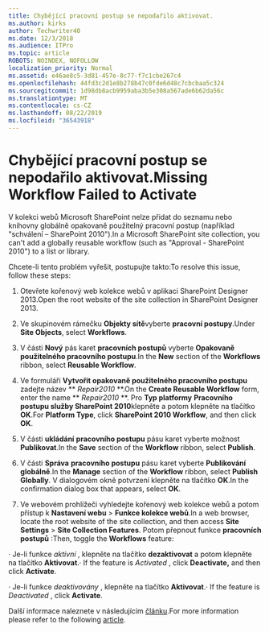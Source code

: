 ```yaml
---
title: Chybějící pracovní postup se nepodařilo aktivovat.
ms.author: kirks
author: Techwriter40
ms.date: 12/3/2018
ms.audience: ITPro
ms.topic: article
ROBOTS: NOINDEX, NOFOLLOW
localization_priority: Normal
ms.assetid: e46ae8c5-3d81-457e-8c77-f7c1cbe267c4
ms.openlocfilehash: 44fd3c2d1e8b278b47c0fde6d48c7cbcbaa5c324
ms.sourcegitcommit: 1d98db8acb9959aba3b5e308a567ade6b62da56c
ms.translationtype: MT
ms.contentlocale: cs-CZ
ms.lasthandoff: 08/22/2019
ms.locfileid: "36543918"
---
```

# <a name="missing-workflow-failed-to-activate"></a><span data-ttu-id="057fb-102">Chybějící pracovní postup se nepodařilo aktivovat.</span><span class="sxs-lookup"><span data-stu-id="057fb-102">Missing Workflow Failed to Activate</span></span>

<span data-ttu-id="057fb-103">V kolekci webů Microsoft SharePoint nelze přidat do seznamu nebo knihovny globálně opakovaně použitelný pracovní postup (například "schválení – SharePoint 2010").</span><span class="sxs-lookup"><span data-stu-id="057fb-103">In a Microsoft SharePoint site collection, you can't add a globally reusable workflow (such as "Approval - SharePoint 2010") to a list or library.</span></span>
  
<span data-ttu-id="057fb-104">Chcete-li tento problém vyřešit, postupujte takto:</span><span class="sxs-lookup"><span data-stu-id="057fb-104">To resolve this issue, follow these steps:</span></span> 
  
1. <span data-ttu-id="057fb-105">Otevřete kořenový web kolekce webů v aplikaci SharePoint Designer 2013.</span><span class="sxs-lookup"><span data-stu-id="057fb-105">Open the root website of the site collection in SharePoint Designer 2013.</span></span>
  
2. <span data-ttu-id="057fb-106">Ve skupinovém rámečku **Objekty sítě**vyberte **pracovní postupy**.</span><span class="sxs-lookup"><span data-stu-id="057fb-106">Under **Site Objects**, select **Workflows**.</span></span> 
  
3. <span data-ttu-id="057fb-107">V části **Nový** pás karet **pracovních postupů** vyberte **Opakovaně použitelného pracovního postupu**.</span><span class="sxs-lookup"><span data-stu-id="057fb-107">In the **New** section of the **Workflows** ribbon, select **Reusable Workflow**.</span></span> 
  
4. <span data-ttu-id="057fb-108">Ve formuláři **Vytvořit opakovaně použitelného pracovního postupu** zadejte název \*\* *Repair2010* \*\*.</span><span class="sxs-lookup"><span data-stu-id="057fb-108">On the **Create Reusable Workflow** form, enter the name \*\* *Repair2010* \*\*.</span></span> <span data-ttu-id="057fb-109">Pro **Typ platformy** **Pracovního postupu služby SharePoint 2010**klepněte a potom klepněte na tlačítko **OK**.</span><span class="sxs-lookup"><span data-stu-id="057fb-109">For **Platform Type**, click **SharePoint 2010 Workflow**, and then click **OK**.</span></span> 
  
1. <span data-ttu-id="057fb-110">V části **ukládání** **pracovního postupu** pásu karet vyberte možnost **Publikovat**.</span><span class="sxs-lookup"><span data-stu-id="057fb-110">In the **Save** section of the **Workflow** ribbon, select **Publish**.</span></span> 
  
2. <span data-ttu-id="057fb-111">V části **Správa** **pracovního postupu** pásu karet vyberte **Publikování globálně**.</span><span class="sxs-lookup"><span data-stu-id="057fb-111">In the **Manage** section of the **Workflow** ribbon, select **Publish Globally**.</span></span> <span data-ttu-id="057fb-112">V dialogovém okně potvrzení klepněte na tlačítko **OK**.</span><span class="sxs-lookup"><span data-stu-id="057fb-112">In the confirmation dialog box that appears, select **OK**.</span></span> 
  
3. <span data-ttu-id="057fb-113">Ve webovém prohlížeči vyhledejte kořenový web kolekce webů a potom přístup k **Nastavení webu** \> **Funkce kolekce webů**.</span><span class="sxs-lookup"><span data-stu-id="057fb-113">In a web browser, locate the root website of the site collection, and then access **Site Settings** \> **Site Collection Features**.</span></span> <span data-ttu-id="057fb-114">Potom přepnout funkce **pracovních postupů** :</span><span class="sxs-lookup"><span data-stu-id="057fb-114">Then, toggle the **Workflows** feature:</span></span> 
  
<span data-ttu-id="057fb-115">· Je-li funkce *aktivní* , klepněte na tlačítko **dezaktivovat** a potom klepněte na tlačítko **Aktivovat**.</span><span class="sxs-lookup"><span data-stu-id="057fb-115">· If the feature is  *Activated*  , click **Deactivate,** and then click **Activate**.</span></span> 
  
<span data-ttu-id="057fb-116">· Je-li funkce *deaktivovány* , klepněte na tlačítko **Aktivovat**.</span><span class="sxs-lookup"><span data-stu-id="057fb-116">· If the feature is  *Deactivated*  , click **Activate**.</span></span> 
  
<span data-ttu-id="057fb-117">Další informace naleznete v následujícím [článku](https://go.microsoft.com/fwlink/?linkid=2047770&amp;clcid=0x409).</span><span class="sxs-lookup"><span data-stu-id="057fb-117">For more information please refer to the following [article](https://go.microsoft.com/fwlink/?linkid=2047770&amp;clcid=0x409).</span></span>
  

